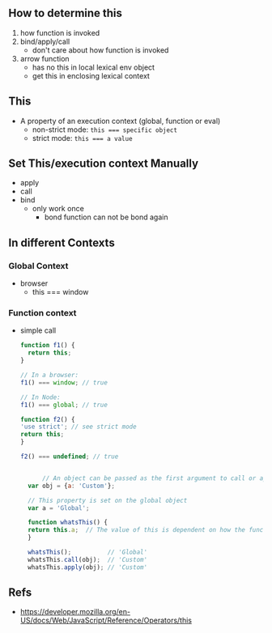 ## How to determine this

1. how function is invoked
2. bind/apply/call
    * don't care about how function is invoked
3. arrow function
    * has no this in local lexical env object
    * get this in enclosing lexical context


## This
* A property of an execution context (global, function or eval)
    * non-strict mode: `this === specific object`
    * strict mode: `this === a value`

## Set **This/execution context** Manually
* apply
* call
* bind
    * only work once
        * bond function can not be bond again


## In different Contexts

### Global Context
* browser
    * this === window


### Function context
* simple call
    ```js
    function f1() {
      return this;
    }

    // In a browser:
    f1() === window; // true

    // In Node:
    f1() === global; // true

    ```

    ```js
    function f2() {
    'use strict'; // see strict mode
    return this;
    }

    f2() === undefined; // true

    ```


    ```js

          // An object can be passed as the first argument to call or apply and this will be bound to it.
      var obj = {a: 'Custom'};

      // This property is set on the global object
      var a = 'Global';

      function whatsThis() {
      return this.a;  // The value of this is dependent on how the function is called
      }

      whatsThis();          // 'Global'
      whatsThis.call(obj);  // 'Custom'
      whatsThis.apply(obj); // 'Custom'

    ```


## Refs
* https://developer.mozilla.org/en-US/docs/Web/JavaScript/Reference/Operators/this
